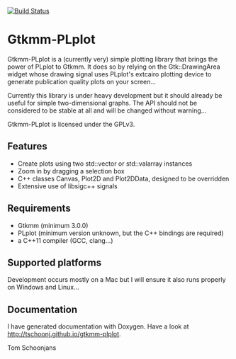 [![Build Status](https://travis-ci.org/tschoonj/gtkmm-plplot.svg?branch=master)](https://travis-ci.org/tschoonj/gtkmm-plplot)

# Gtkmm-PLplot

Gtkmm-PLplot is a (currently very) simple plotting library that brings the power of PLplot to Gtkmm. It does so by relying on the Gtk::DrawingArea widget whose drawing signal uses PLplot's extcairo plotting device to generate publication quality plots on your screen...

Currently this library is under heavy development but it should already be useful for simple two-dimensional graphs. The API should not be considered to be stable at all and will be changed without warning...

Gtkmm-PLplot is licensed under the GPLv3.

## Features

* Create plots using two std::vector or std::valarray instances
* Zoom in by dragging a selection box
* C++ classes Canvas, Plot2D and Plot2DData, designed to be overridden
* Extensive use of libsigc++ signals

## Requirements

* Gtkmm (minimum 3.0.0)
* PLplot (minimum version unknown, but the C++ bindings are required)
* a C++11 compiler (GCC, clang...)

## Supported platforms

Development occurs mostly on a Mac but I will ensure it also runs properly on Windows and Linux...

## Documentation

I have generated documentation with Doxygen. Have a look at http://tschoonj.github.io/gtkmm-plplot.


Tom Schoonjans
